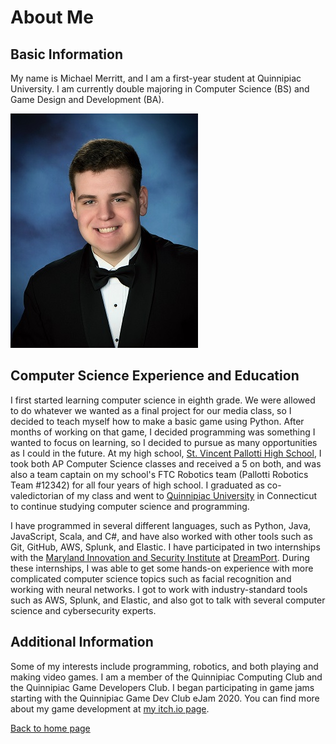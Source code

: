# About Me

## Basic Information

My name is Michael Merritt, and I am a first-year student at Quinnipiac University. I am currently double majoring in Computer Science (BS) and Game Design and Development (BA).

![Michael Merritt](./assets/images/MichaelMerritt.jpg)

## Computer Science Experience and Education

I first started learning computer science in eighth grade. We were allowed to do whatever we wanted as a final project for our media class, so I decided to teach myself how to make a basic game using Python. After months of working on that game, I decided programming was something I wanted to focus on learning, so I decided to pursue as many opportunities as I could in the future. At my high school, [St. Vincent Pallotti High School](https://www.pallottihs.org/), I took both AP Computer Science classes and received a 5 on both, and was also a team captain on my school's FTC Robotics team (Pallotti Robotics Team #12342) for all four years of high school. I graduated as co-valedictorian of my class and went to [Quinnipiac University](https://www.qu.edu/) in Connecticut to continue studying computer science and programming.

I have programmed in several different languages, such as Python, Java, JavaScript, Scala, and C#, and have also worked with other tools such as Git, GitHub, AWS, Splunk, and Elastic. I have participated in two internships with the [Maryland Innovation and Security Institute](https://misi.tech/) at [DreamPort](https://dreamport.tech/). During these internships, I was able to get some hands-on experience with more complicated computer science topics such as facial recognition and working with neural networks. I got to work with industry-standard tools such as AWS, Splunk, and Elastic, and also got to talk with several computer science and cybersecurity experts.

## Additional Information

Some of my interests include programming, robotics, and both playing and making video games. I am a member of the Quinnipiac Computing Club and the Quinnipiac Game Developers Club. I began participating in game jams starting with the Quinnipiac Game Dev Club eJam 2020. You can find more about my game development at [my itch.io page](https://meepix.itch.io/).

[Back to home page](./)
